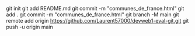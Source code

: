 git init
git add README.md
git commit -m "communes_de_france.html"
git add .
git commit -m "communes_de_france.html"
git branch -M main
git remote add origin https://github.com/Laurent57000/devweb1-eval-git.git
git push -u origin main
